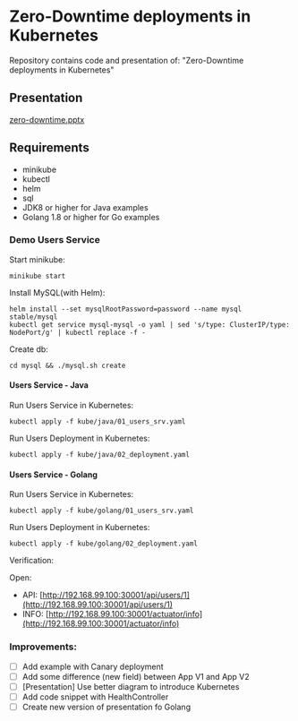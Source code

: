 # Zero-Downtime deployments in Kubernetes

Repository contains code and presentation of: "Zero-Downtime deployments in Kubernetes"

## Presentation

[zero-downtime.pptx](presentation/zero-downtime.pptx)

## Requirements

* minikube
* kubectl
* helm
* sql
* JDK8 or higher for Java examples
* Golang 1.8 or higher for Go examples

### Demo Users Service

Start minikube:
```
minikube start
```

Install MySQL(with Helm):
```
helm install --set mysqlRootPassword=password --name mysql stable/mysql
kubectl get service mysql-mysql -o yaml | sed 's/type: ClusterIP/type: NodePort/g' | kubectl replace -f -
```

Create db:
```
cd mysql && ./mysql.sh create
```

#### Users Service - Java
Run Users Service in Kubernetes:
```
kubectl apply -f kube/java/01_users_srv.yaml
```

Run Users Deployment in Kubernetes:
```
kubectl apply -f kube/java/02_deployment.yaml
```

#### Users Service - Golang
Run Users Service in Kubernetes:
```
kubectl apply -f kube/golang/01_users_srv.yaml
```

Run Users Deployment in Kubernetes:
```
kubectl apply -f kube/golang/02_deployment.yaml
```

Verification:

Open:
* API: [http://192.168.99.100:30001/api/users/1](http://192.168.99.100:30001/api/users/1)
* INFO: [http://192.168.99.100:30001/actuator/info](http://192.168.99.100:30001/actuator/info)

### Improvements:
- [ ] Add example with Canary deployment
- [ ] Add some difference (new field) between App V1 and App V2
- [ ] [Presentation] Use better diagram to introduce Kubernetes
- [ ] Add code snippet with HealthController
- [ ] Create new version of presentation fo Golang